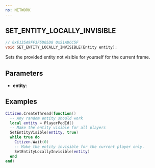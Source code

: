```yaml
---
ns: NETWORK
---
```

## SET_ENTITY_LOCALLY_INVISIBLE

```c
// 0xE135A9FF3F5D05D8 0x51ADCC5F
void SET_ENTITY_LOCALLY_INVISIBLE(Entity entity);
```

Sets the provided entity not visible for yourself for the current frame.

## Parameters
* **entity**:

## Examples

```lua
Citizen.CreateThread(function()
  -- Any random entity should work
  local entity = PlayerPedId()
  -- Make the entity visible for all players
  SetEntityVisible(entity, true)
  while true do
    Citizen.Wait(0)
    -- Make the entity invisible for the current player only.
    SetEntityLocallyInvisible(entity)
  end
end)
```
